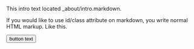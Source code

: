 This intro text located _about/intro.markdown.
<p class="alert">If you would like to use id/class attribute on markdown, you write normal HTML markup. Like this.</p>
<button class="btn btn-inverse btn-mini icon-ok"> button text</button>
